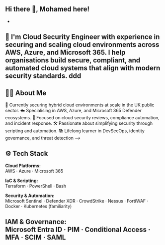 ## Hi there 👋, Mohamed here!
-
🚀 I'm Cloud Security Engineer with experience in securing and scaling cloud environments across AWS, Azure, and Microsoft 365. I help organisations build secure, compliant, and automated cloud systems that align with modern security standards. ddd
---
## 👨‍💻 About Me
💼 Currently securing hybrid cloud environments at scale in the UK public sector. 
☁️ Specialising in AWS, Azure, and Microsoft 365 Defender ecosystems.
🔐 Focused on cloud security reviews, compliance automation, and incident response. 
🛠️ Passionate about simplifying security through scripting and automation.
📚 Lifelong learner in DevSecOps, identity governance, and threat detection
-->

## ⚙️ Tech Stack
**Cloud Platforms:**  
AWS · Azure · Microsoft 365

**IaC & Scripting:**  
Terraform · PowerShell · Bash 

**Security & Automation:**  
Microsoft Sentinel · Defender XDR · CrowdStrike · Nessus · FortiWAF · Docker · Kubernetes (familiarity)

**IAM & Governance:**  
Microsoft Entra ID · PIM · Conditional Access · MFA · SCIM · SAML
---
